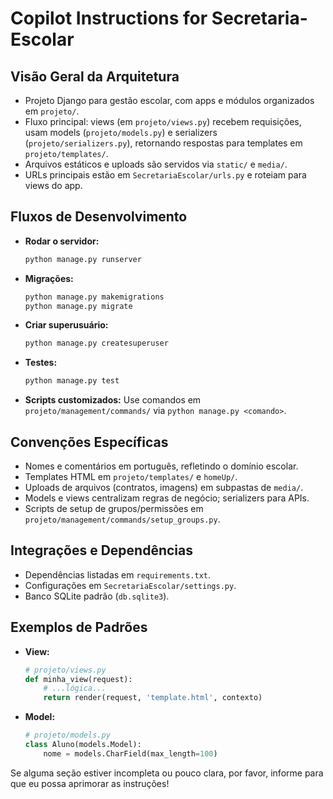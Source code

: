 # Copilot Instructions for Secretaria-Escolar

## Visão Geral da Arquitetura

- Projeto Django para gestão escolar, com apps e módulos organizados em `projeto/`.
- Fluxo principal: views (em `projeto/views.py`) recebem requisições, usam models (`projeto/models.py`) e serializers (`projeto/serializers.py`), retornando respostas para templates em `projeto/templates/`.
- Arquivos estáticos e uploads são servidos via `static/` e `media/`.
- URLs principais estão em `SecretariaEscolar/urls.py` e roteiam para views do app.

## Fluxos de Desenvolvimento

- **Rodar o servidor:**
  ```bash
  python manage.py runserver
  ```
- **Migrações:**
  ```bash
  python manage.py makemigrations
  python manage.py migrate
  ```
- **Criar superusuário:**
  ```bash
  python manage.py createsuperuser
  ```
- **Testes:**
  ```bash
  python manage.py test
  ```
- **Scripts customizados:**
  Use comandos em `projeto/management/commands/` via `python manage.py <comando>`.

## Convenções Específicas

- Nomes e comentários em português, refletindo o domínio escolar.
- Templates HTML em `projeto/templates/` e `homeUp/`.
- Uploads de arquivos (contratos, imagens) em subpastas de `media/`.
- Models e views centralizam regras de negócio; serializers para APIs.
- Scripts de setup de grupos/permissões em `projeto/management/commands/setup_groups.py`.

## Integrações e Dependências

- Dependências listadas em `requirements.txt`.
- Configurações em `SecretariaEscolar/settings.py`.
- Banco SQLite padrão (`db.sqlite3`).

## Exemplos de Padrões

- **View:**
  ```python
  # projeto/views.py
  def minha_view(request):
      # ...lógica...
      return render(request, 'template.html', contexto)
  ```
- **Model:**
  ```python
  # projeto/models.py
  class Aluno(models.Model):
      nome = models.CharField(max_length=100)
  ```

Se alguma seção estiver incompleta ou pouco clara, por favor, informe para que eu possa aprimorar as instruções!
